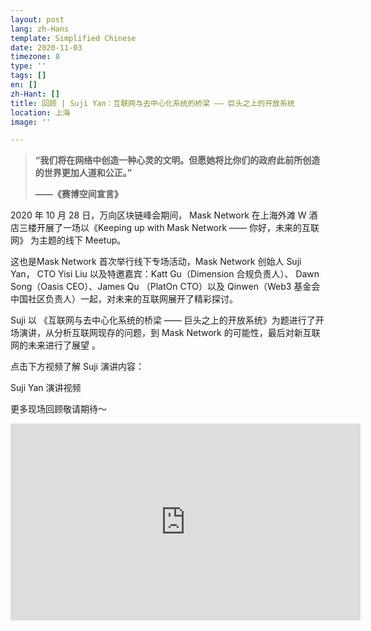 ```yaml
---
layout: post
lang: zh-Hans
template: Simplified Chinese
date: 2020-11-03
timezone: 8
type: ''
tags: []
en: []
zh-Hant: []
title: 回顾 | Suji Yan：互联网与去中心化系统的桥梁 —— 巨头之上的开放系统
location: 上海
image: ''

---
```

> **“我们将在网络中创造一种心灵的文明。但愿她将比你们的政府此前所创造的世界更加人道和公正。”**
>
> **——《赛博空间宣言》**

2020 年 10 月 28 日，万向区块链峰会期间， Mask Network 在上海外滩 W 酒店三楼开展了一场以《Keeping up with Mask Network —— 你好，未来的互联网》 为主题的线下 Meetup。

这也是Mask Network 首次举行线下专场活动，Mask Network 创始人 Suji Yan， CTO Yisi Liu 以及特邀嘉宾：Katt Gu（Dimension 合规负责人）、 Dawn Song（Oasis CEO）、James Qu （PlatOn CTO）以及 Qinwen（Web3 基金会中国社区负责人）一起，对未来的互联网展开了精彩探讨。

Suji 以 《互联网与去中心化系统的桥梁 —— 巨头之上的开放系统》为题进行了开场演讲，从分析互联网现存的问题，到 Mask Network 的可能性，最后对新互联网的未来进行了展望 。

点击下方视频了解 Suji 演讲内容：

Suji Yan 演讲视频

更多现场回顾敬请期待～

<iframe width="560" height="315" src="https://www.youtube.com/embed/Ry9bwuoZyqs" frameborder="0" allow="accelerometer; autoplay; clipboard-write; encrypted-media; gyroscope; picture-in-picture" allowfullscreen></iframe>